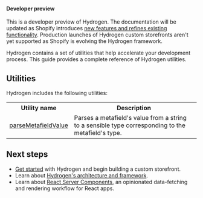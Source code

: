 <aside class="note beta">
<h4>Developer preview</h4>

<p>This is a developer preview of Hydrogen. The documentation will be updated as Shopify introduces <a href="https://github.com/Shopify/hydrogen/releases">new features and refines existing functionality</a>. Production launches of Hydrogen custom storefronts aren't yet supported as Shopify is evolving the Hydrogen framework.</p>

</aside>

Hydrogen contains a set of utilities that help accelerate your development process. This guide provides a complete reference of Hydrogen utilities.

## Utilities

Hydrogen includes the following utilities:

<table>
  <tr>
    <th>Utility name</th>
    <th>Description</th>
  </tr>
  <tr>
    <td><a href="/api/hydrogen/utilities/parsemetafieldvalue">parseMetafieldValue</a></td>
    <td>Parses a metafield's value from a string to a sensible type corresponding to the metafield's type.</td>
  </tr>
</table>

## Next steps

- [Get started](/custom-storefronts/hydrogen/getting-started) with Hydrogen and begin building a custom storefront.
- Learn about [Hydrogen's architecture and framework](/custom-storefronts/hydrogen/framework).
- Learn about [React Server Components](/custom-storefronts/hydrogen/framework/react-server-components), an opinionated data-fetching and rendering workflow for React apps.
